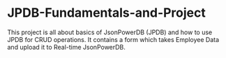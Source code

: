 # JPDB-Fundamentals-and-Project
This project is all about basics of JsonPowerDB (JPDB) and how to use JPDB for CRUD operations.
It contains a form which takes Employee Data and upload it to Real-time JsonPowerDB.

